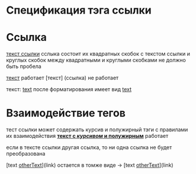 # Спецификация тэга ссылки

# Ссылка
[текст ссылки](ссылка)
сслыка состоит их квадратных скобок с текстом ссылки и круглых скобок 
между квадратными и круглыми скобками не должно быть пробела 

[текст](ссылка) работает 
[текст] (ссылка) не работает 

текст: [text](link)
после форматирования имеет вид 
<a href="link">text</a>



# Взаимодействие тегов
тест ссылки может содержать курсив и полужирный тэги с правилами их взаимодействия 
[__текст с _курсивом_ и полужирным__](ссылка) работает

если в тексте ссылки другая ссылка, то ни одна ссылка не будет преобразована 

[text [otherText](otherLink)](link) остается в томже виде -> [text [otherText](otherLink)](link)

